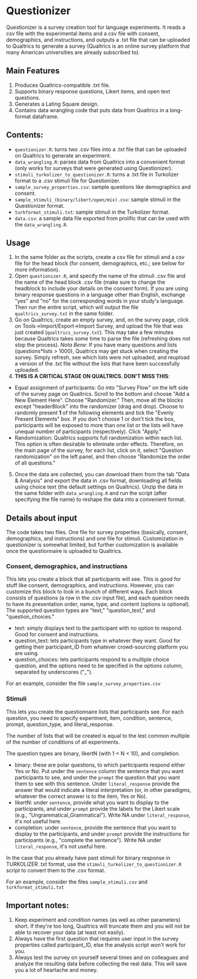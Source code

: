 # Questionizer
Questionizer is a survey creation tool for language experiments. It reads a csv file with the experimental items and a csv file with consent, demographics, and instructions, and outputs a .txt file that can be uploaded to Qualtrics to generate a survey (Qualtrics is an online survey platform that many American universities are already subscribed to).

## Main Features
1. Produces Qualtrics-compatible .txt file.
2. Supports binary response questions, Likert items, and open text questions.
3. Generates a Lating Square design.
4. Contains data wrangling code that puts data from Qualtrics in a long-format dataframe.

## Contents:
* `questionizer.R`: turns two .csv files into a .txt file that can be uploaded on Qualtrics to generate an experiment.
* `data_wrangling.R`: parses data from Qualtrics into a convenient format (only works for surveys that were generated using Questionizer).
* `stimuli_turkolizer_to_questionizer.R`: turns a .txt file in Turkolizer format to a .csv stimuli file for Questionizer.
* `sample_survey_properties.csv`: sample questions like demographics and consent.
* `sample_stimuli_(binary/likert/open/mix).csv`: sample stimuli in the Questionizer format.
* `turkformat_stimuli.txt`: sample stimuli in the Turkolizer format.
* `data.csv`: a sample data file exported from prolific that can be used with the `data_wrangling.R`.

## Usage
1. In the same folder as the scripts, create a csv file for stimuli and a csv file for the head block (for consent, demographics, etc.; see below for more information).
2. Open `questionizer.R`, and specify the name of the stimuli .csv file and the name of the head block .csv file (make sure to change the headblock to include your details on the consent form). If you are using binary response questions in a language other than English, exchange "yes" and "no" for the corresponding words in your study's language. Then run the entire script, which will output the file `qualtrics_survey.txt` in the same folder.
3. Go on Qualtrics, create an empty survey, and, on the survey page, click on Tools->Import/Export->Import Survey, and upload the file that was just created (`qualtrics_survey.txt`). This may take a few minutes because Qualtrics takes some time to parse the file (refreshing does not stop the process). *Nota Bene*: If you have many questions and lists (questions\*lists > 1000), Qualtrics may get stuck when creating the survey. Simply refresh, see which lists were not uploaded, and reupload a version of the .txt file without the lists that have been successfully uploaded.
4. **THIS IS A CRITICAL STAGE ON QUALTRICS. DON'T MISS THIS**: 
* Equal assignment of participants: Go into "Survey Flow" on the left side of the survey page on Qualtrics. Scroll to the bottom and choose "Add a New Element Here". Choose "Randomizer." Then, move all the blocks except "headerBlock" into the randomizer (drag and drop). Choose to randomly present **1** of the following elements and tick the "Evenly Present Elements" box. If you don't choose 1 or don't tick the box, participants will be exposed to more than one list or the lists will have unequal number of participants (respectively). Click "Apply."
* Randomization: Qualtrics supports full randomization within each list. This option is often desirable to eliminate order effects. Therefore, on the main page of the survey, for each list, click on it, select "Question randomization" on the left panel, and then choose "Randomize the order of all questions."
5. Once the data are collected, you can download them from the tab "Data & Analysis" and export the data in .csv format, downloading all fields using choice text (the default settings on Qualtrics). Unzip the data in the same folder with `data_wrangling.R` and run the script (after specifying the file name) to reshape the data into a convenient format.

## Details about input
The code takes two files. One file for survey properties (basically, consent, demographics, and instructions) and one file for stimuli. Customization in questionizer is somewhat limited, but further customization is available once the questionnaire is uploaded to Qualtrics.

### Consent, demographics, and instructions
This lets you create a block that all participants will see. This is good for stuff like consent, demographics, and instructions. However, you can customize this block to look in a bunch of different ways. Each block consists of questions (a row in the .csv input file), and each question needs to have its presentation order, name, type, and content (options is optional). The supported question types are "text," "question_text," and "question_choices." 
* text: simply displays text to the participant with no option to respond. Good for consent and instructions.
* question_text: lets participants type in whatever they want. Good for getting their participant_ID from whatever crowd-sourcing platform you are using.
* question_choices: lets participants respond to a multiple choice question, and the options need to be specified in the options column, separated by underscores ("\_").

For an example, consider the file `sample_survey_properties.csv`

### Stimuli
This lets you create the questionnaire lists that participants see. For each question, you need to specify experiment, item, condition, sentence, prompt, question_type, and literal_response.

The number of lists that will be created is equal to the lest common multiple of the number of conditions of all experiments.

The question types are binary, likertN (with 1 < N < 10), and completion. 
* binary: these are polar questions, to which participants respond either Yes or No. Put under the `sentence` column the sentence that you want participants to see, and under the `prompt` the question that you want them to see with this sentence. Under `literal_response` provide the answer that would indicate a literal interpretation (or, in other paradigms, whatever the correct answer is to the item, Yes or No).
* likertN: under `sentence`, provide what you want to display to the participants, and under `prompt` provide the labels for the Likert scale (e.g., "Ungrammatical_Grammatical"). Write NA under `literal_response`, it's not useful here.
* completion: under `sentence`, provide the sentence that you want to display to the participants, and under `prompt` provide the instructions for participants (e.g., "complete the sentence"). Write NA under `literal_response`, it's not useful here.

In the case that you already have past stimuli for binary response in TURKOLIZER .txt format, use the `stimuli_turkolizer_to_questionizer.R` script to convert them to the .csv format.

For an example, consider the files `sample_stimuli.csv` and `turkformat_stimuli.txt`

 ## Important notes:
 1. Keep experiment and condition names (as well as other parameters) short. If they're too long, Qualtrics will truncate them and you will not be able to recover your data (at least not easily).
 2. Always have the first question that requires user input in the survey properties called participant_ID, else the analysis script won't work for you.
 3. Always test the survey on yourself several times and on colleagues and analyze the resulting data before collecting the real data. This will save you a lot of heartache and money.